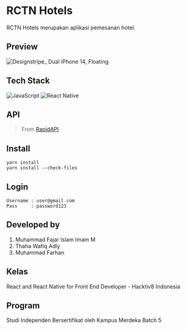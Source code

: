 # RCTN Hotels

RCTN Hotels merupakan aplikasi pemesanan hotel.

## Preview
![Designstripe_ Dual iPhone 14, Floating](https://user-images.githubusercontent.com/77148705/204692074-2f301031-b585-4109-8e3c-a5083cd6c43b.png)


## Tech Stack

![JavaScript](https://img.shields.io/badge/javascript-%23323330.svg?style=for-the-badge&logo=javascript&logoColor=%23F7DF1E)
![React Native](https://img.shields.io/badge/react_native-%2320232a.svg?style=for-the-badge&logo=react&logoColor=%2361DAFB)

## API

> From [RapidAPI](https://rapidapi.com/tipsters/api/priceline-com-provider/)

## Install

```
yarn install
yarn install --check-files
```

## Login

```
Username : user@gmail.com
Pass     : password123
```

## Developed by

1. Muhammad Fajar Islam Imam M
2. Thaha Wafiq Adly
3. Muhammad Farhan


## Kelas

React and React Native for Front End Developer - Hacktiv8 Indonesia

## Program

Studi Independen Bersertifikat oleh Kampus Merdeka Batch 5
